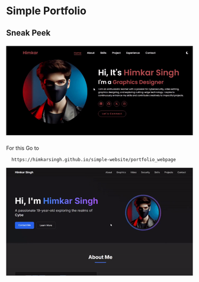 # Simple Portfolio 


## Sneak Peek
### 
![Portfolio](https://github.com/HimkarSingh/simple-website/blob/main/sneak.gif)
###
For this Go to 
```bash
  https://himkarsingh.github.io/simple-website/portfolio_webpage
   ```
![Portfolio](https://github.com/HimkarSingh/simple-website/blob/main/portfolio_webpage.gif)
